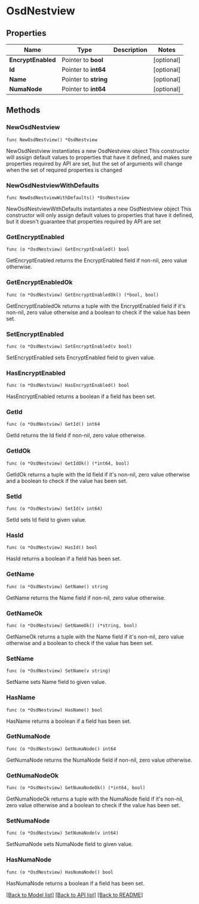 # OsdNestview

## Properties

Name | Type | Description | Notes
------------ | ------------- | ------------- | -------------
**EncryptEnabled** | Pointer to **bool** |  | [optional] 
**Id** | Pointer to **int64** |  | [optional] 
**Name** | Pointer to **string** |  | [optional] 
**NumaNode** | Pointer to **int64** |  | [optional] 

## Methods

### NewOsdNestview

`func NewOsdNestview() *OsdNestview`

NewOsdNestview instantiates a new OsdNestview object
This constructor will assign default values to properties that have it defined,
and makes sure properties required by API are set, but the set of arguments
will change when the set of required properties is changed

### NewOsdNestviewWithDefaults

`func NewOsdNestviewWithDefaults() *OsdNestview`

NewOsdNestviewWithDefaults instantiates a new OsdNestview object
This constructor will only assign default values to properties that have it defined,
but it doesn't guarantee that properties required by API are set

### GetEncryptEnabled

`func (o *OsdNestview) GetEncryptEnabled() bool`

GetEncryptEnabled returns the EncryptEnabled field if non-nil, zero value otherwise.

### GetEncryptEnabledOk

`func (o *OsdNestview) GetEncryptEnabledOk() (*bool, bool)`

GetEncryptEnabledOk returns a tuple with the EncryptEnabled field if it's non-nil, zero value otherwise
and a boolean to check if the value has been set.

### SetEncryptEnabled

`func (o *OsdNestview) SetEncryptEnabled(v bool)`

SetEncryptEnabled sets EncryptEnabled field to given value.

### HasEncryptEnabled

`func (o *OsdNestview) HasEncryptEnabled() bool`

HasEncryptEnabled returns a boolean if a field has been set.

### GetId

`func (o *OsdNestview) GetId() int64`

GetId returns the Id field if non-nil, zero value otherwise.

### GetIdOk

`func (o *OsdNestview) GetIdOk() (*int64, bool)`

GetIdOk returns a tuple with the Id field if it's non-nil, zero value otherwise
and a boolean to check if the value has been set.

### SetId

`func (o *OsdNestview) SetId(v int64)`

SetId sets Id field to given value.

### HasId

`func (o *OsdNestview) HasId() bool`

HasId returns a boolean if a field has been set.

### GetName

`func (o *OsdNestview) GetName() string`

GetName returns the Name field if non-nil, zero value otherwise.

### GetNameOk

`func (o *OsdNestview) GetNameOk() (*string, bool)`

GetNameOk returns a tuple with the Name field if it's non-nil, zero value otherwise
and a boolean to check if the value has been set.

### SetName

`func (o *OsdNestview) SetName(v string)`

SetName sets Name field to given value.

### HasName

`func (o *OsdNestview) HasName() bool`

HasName returns a boolean if a field has been set.

### GetNumaNode

`func (o *OsdNestview) GetNumaNode() int64`

GetNumaNode returns the NumaNode field if non-nil, zero value otherwise.

### GetNumaNodeOk

`func (o *OsdNestview) GetNumaNodeOk() (*int64, bool)`

GetNumaNodeOk returns a tuple with the NumaNode field if it's non-nil, zero value otherwise
and a boolean to check if the value has been set.

### SetNumaNode

`func (o *OsdNestview) SetNumaNode(v int64)`

SetNumaNode sets NumaNode field to given value.

### HasNumaNode

`func (o *OsdNestview) HasNumaNode() bool`

HasNumaNode returns a boolean if a field has been set.


[[Back to Model list]](../README.md#documentation-for-models) [[Back to API list]](../README.md#documentation-for-api-endpoints) [[Back to README]](../README.md)


